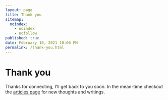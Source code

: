 ```yaml
---
layout: page
title: Thank you
sitemap:
  noindex:
    - noindex
    - nofollow
published: true
date: February 10, 2021 10:06 PM
permalink: /thank-you.html
---
```

# Thank you

Thanks for connecting, I'll get back to you soon.  In the mean-time checkout the  [articles page](/) for new thoughts and writings.
